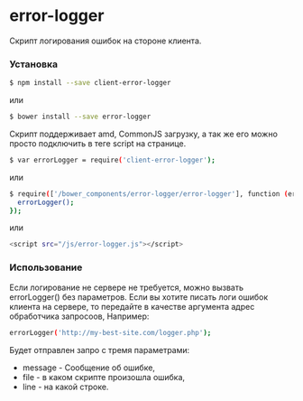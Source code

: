 # error-logger

Скрипт логирования ошибок на стороне клиента.

### Установка

```sh
$ npm install --save client-error-logger
```
или

```sh
$ bower install --save error-logger
```

Скрипт поддерживает amd, CommonJS загрузку, а так же его можно просто подключить в теге script на странице.

```sh
$ var errorLogger = require('client-error-logger');
```
или 

```sh
$ require(['/bower_components/error-logger/error-logger'], function (errorLogger) {
  errorLogger();
});
```

или 

```sh
<script src="/js/error-logger.js"></script>
```

### Использование

Если логирование не сервере не требуется, можно вызвать errorLogger() без параметров.
Если вы хотите писать логи ошибок клиента на сервере, то  передайте в качестве аргумента адрес обработчика запросоов, 
Например:
 
 ```sh
 errorLogger('http://my-best-site.com/logger.php');
 ```

Будет отправлен запро с тремя параметрами:
 * message - Сообщение об ошибке, 
 * file - в каком скрипте произошла ошибка, 
 * line - на какой строке.
